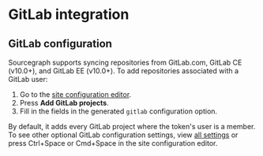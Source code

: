 # GitLab integration

<!-- TODO(sqs): add more -->

## GitLab configuration

Sourcegraph supports syncing repositories from GitLab.com, GitLab CE (v10.0+), and GitLab EE (v10.0+). To add repositories associated with a GitLab user:

1.  Go to the [site configuration editor](/docs/config).
2.  Press **Add GitLab projects**.
3.  Fill in the fields in the generated `gitlab` configuration option.

By default, it adds every GitLab project where the token's user is a member. To see other optional GitLab configuration settings, view [all settings](/docs/config/site) or press Ctrl+Space or Cmd+Space in the site configuration editor.
